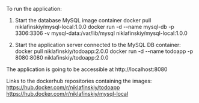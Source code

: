To run the application:

1. Start the database MySQL image container
docker pull niklafinskiy/mysql-local:1.0.0
docker run -d --name mysql-db -p 3306:3306 -v mysql-data:/var/lib/mysql niklafinskiy/mysql-local:1.0.0

2. Start the application server connected to the MySQL DB container:
docker pull niklafinskiy/todoapp:2.0.0
docker run -d --name todoapp -p 8080:8080 niklafinskiy/todoapp:2.0.0 

The application is going to be accessible at http://localhost:8080

Links to the dockerhub repositories containing the images:
https://hub.docker.com/r/niklafinskiy/todoapp
https://hub.docker.com/r/niklafinskiy/mysql-local
